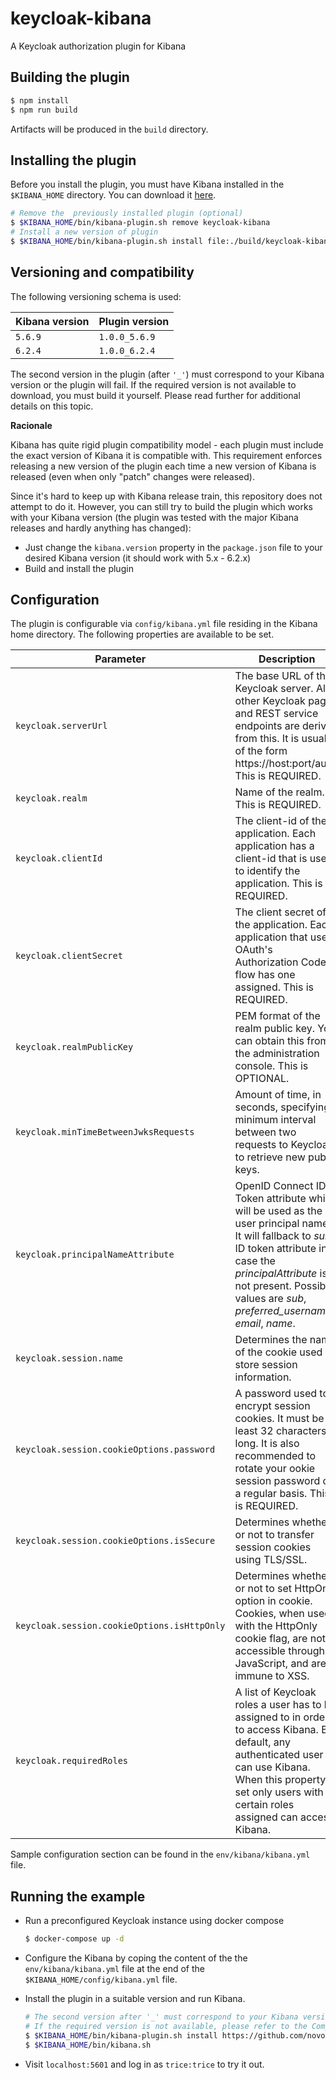 # keycloak-kibana

A Keycloak authorization plugin for Kibana

## Building the plugin

```bash
$ npm install
$ npm run build
```

Artifacts will be produced in the `build` directory.

## Installing the plugin

Before you install the plugin, you must have Kibana installed in the `$KIBANA_HOME` directory.
You can download it [here](https://www.elastic.co/downloads/kibana).

```bash
# Remove the  previously installed plugin (optional)
$ $KIBANA_HOME/bin/kibana-plugin.sh remove keycloak-kibana
# Install a new version of plugin
$ $KIBANA_HOME/bin/kibana-plugin.sh install file:./build/keycloak-kibana-0.1.0.zip
```

## Versioning and compatibility

The following versioning schema is used:

Kibana version | Plugin version
--- | ---
`5.6.9` | `1.0.0_5.6.9`
`6.2.4` | `1.0.0_6.2.4`


  The second version in the plugin (after `'_'`) must correspond to your Kibana version or the plugin will fail.
  If the required version is not available to download, you must build it yourself. Please read further for additional details on this topic.

  **Racionale**

  Kibana has quite rigid plugin compatibility model - each plugin must include the exact version of Kibana it is compatible with. 
  This requirement enforces releasing a new version of the plugin each time a new version of Kibana is released (even when only "patch" changes were released). 
  
  Since it's hard to keep up with Kibana release train,
  this repository does not attempt to do it.
  However, you can still try to build the plugin which works with
  your Kibana version (the plugin was tested with the major Kibana releases and hardly anything has changed):

  - Just change the `kibana.version` property in the `package.json` file to your desired Kibana version (it should work with 5.x - 6.2.x)
  - Build and install the plugin

## Configuration

The plugin is configurable via `config/kibana.yml` file residing in the Kibana home directory.
The following properties are available to be set.

Parameter | Description | Default
--- | --- | ---
`keycloak.serverUrl` | The base URL of the Keycloak server. All other Keycloak pages and REST service endpoints are derived from this. It is usually of the form https://host:port/auth. This is REQUIRED. | 
`keycloak.realm` | Name of the realm. This is REQUIRED. | 
`keycloak.clientId` |  The client-id of the application. Each application has a client-id that is used to identify the application. This is REQUIRED. | 
`keycloak.clientSecret` | The client secret of the application. Each application that uses OAuth's Authorization Code flow has one assigned. This is REQUIRED. |  
`keycloak.realmPublicKey` | PEM format of the realm public key. You can obtain this from the administration console. This is OPTIONAL. | `undefined`
`keycloak.minTimeBetweenJwksRequests` | Amount of time, in seconds, specifying minimum interval between two requests to Keycloak to retrieve new public keys. | `10`
`keycloak.principalNameAttribute` | OpenID Connect ID Token attribute which will be used as the user principal name. It will fallback to *sub* ID token attribute in case the *principalAttribute* is not present. Possible values are *sub*, *preferred_username*, *email*, *name*. | `name`
`keycloak.session.name` | Determines the name of the cookie used to store session information. | `kc_session`
`keycloak.session.cookieOptions.password` |  A password used to encrypt session cookies. It must be at least 32 characters long. It is also recommended to rotate your ookie session password on a regular basis. This is REQUIRED. | 
`keycloak.session.cookieOptions.isSecure` | Determines whether or not to transfer session cookies using TLS/SSL. | `false`
`keycloak.session.cookieOptions.isHttpOnly` | Determines whether or not to set HttpOnly option in cookie. Cookies, when used with the HttpOnly cookie flag, are not accessible through JavaScript, and are immune to XSS. | `false`
`keycloak.requiredRoles` | A list of Keycloak roles a user has to be assigned to in order to access Kibana. By default, any authenticated user can use Kibana. When this property is set only users with certain roles assigned can access Kibana. | `[]`

Sample configuration section can be found in the `env/kibana/kibana.yml` file.

## Running the example

- Run a preconfigured Keycloak instance using docker compose

  ```bash
  $ docker-compose up -d
  ```

- Configure the Kibana by coping the content of the the `env/kibana/kibana.yml` file at the end of the `$KIBANA_HOME/config/kibana.yml` file.
- Install the plugin in a suitable version and run Kibana.

  ```bash
  # The second version after '_' must correspond to your Kibana version or it will fail.
  # If the required version is not available, please refer to the Compatibility section of this guide. 
  $ $KIBANA_HOME/bin/kibana-plugin.sh install https://github.com/novomatic-tech/keycloak-kibana/releases/download/1.0.0/keycloak-kibana-1.0.0_6.2.4.zip
  $ $KIBANA_HOME/bin/kibana.sh
  ```

- Visit `localhost:5601` and log in as `trice:trice` to try it out.

